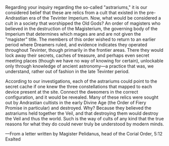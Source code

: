 Regarding your inquiry regarding the so-called "astrariums," it is our considered belief that these are relics from a cult that existed in the pre-Andrastian era of the Tevinter Imperium. Now, what would be considered a cult in a society that worshipped the Old Gods? An order of magisters who believed in the destruction of the Magisterium, the governing body of the Imperium that determines which mages are and are not given the "magister" title. The members of this order wished to return to an earlier period where Dreamers ruled, and evidence indicates they operated throughout Tevinter, though primarily in the frontier areas. There they would lock away their secrets, caches of treasure, and perhaps even secret meeting places (though we have no way of knowing for certain), unlockable only through knowledge of ancient astronomy—a practice that was, we understand, rather out of fashion in the late Tevinter period.

According to our investigations, each of the astrariums could point to the secret cache if one knew the three constellations that mapped to each device present at the site. Connect the dweomers in the correct configuration, and it would be revealed. Many of these relics were sought out by Andrastian cultists in the early Divine Age (the Order of Fiery Promise in particular) and destroyed. Why? Because they believed the astrariums held together the Veil, and that destroying them would destroy the Veil and thus the world. Such is the way of cults of any kind that the true reasons for what they do could never truly be understood by modern minds.

—From a letter written by Magister Pelidanus, head of the Corial Order, 5:12 Exalted
